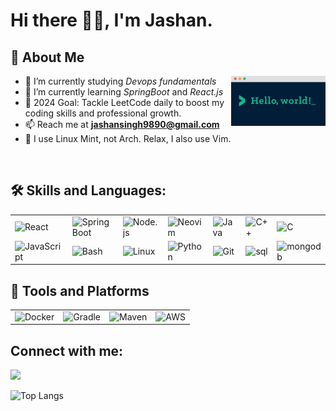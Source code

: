 
# Hi there 🙋‍♂️, I'm Jashan.

## 🤝 About Me 

<img width="30%" align="right" alt="Github" src="helloworld.png" />

- 🔭 I’m currently studying *Devops fundamentals*
- 🌱 I’m currently learning *SpringBoot* and *React.js*
- 🎯 2024 Goal: Tackle LeetCode daily to boost my coding skills and professional growth.
- 📫 Reach me at **jashansingh9890@gmail.com** 
- 🐧 I use Linux Mint, not Arch. Relax, I also use Vim.
<br>

## 🛠️ Skills and Languages:
<table>
  <tr>
    <td><img src="https://skillicons.dev/icons?i=react" alt="React" /></td>
    <td><img src="https://skillicons.dev/icons?i=spring" alt="Spring Boot" /></td>
    <td><img src="https://skillicons.dev/icons?i=nodejs" alt="Node.js" /></td>
    <td><img src="https://skillicons.dev/icons?i=neovim" alt="Neovim" /></td>
    <td><img src="https://skillicons.dev/icons?i=java" alt="Java" /></td>
    <td><img src="https://skillicons.dev/icons?i=cpp" alt="C++" /></td>
    <td><img src="https://skillicons.dev/icons?i=c" alt="C" /></td>
  </tr>
  <tr>
    <td><img src="https://skillicons.dev/icons?i=js" alt="JavaScript" /></td>
    <td><img src="https://skillicons.dev/icons?i=bash" alt="Bash" /></td>
    <td><img src="https://skillicons.dev/icons?i=linux" alt="Linux" /></td>
    <td><img src="https://skillicons.dev/icons?i=python" alt="Python" /></td>
    <td><img src="https://skillicons.dev/icons?i=git" alt="Git" /></td>
    <td><img src="https://skillicons.dev/icons?i=mysql" alt="sql" /></td>
    <td><img src="https://skillicons.dev/icons?i=mongodb" alt="mongodb" /></td>
  </tr>
</table>

## 🧰 Tools and Platforms
<table>
  <tr>
    <td><img src="https://skillicons.dev/icons?i=docker" alt="Docker" /></td>
    <td><img src="https://skillicons.dev/icons?i=gradle" alt="Gradle" /></td>
    <td><img src="https://skillicons.dev/icons?i=maven" alt="Maven" /></td>
    <td><img src="https://skillicons.dev/icons?i=aws" alt="AWS" /></td>
  </tr>
</table>


<h2 align="left">Connect with me:</h2>
<p align="left">
   <a href="https://www.linkedin.com/in/jashanbhatia/">
      <img src="https://skillicons.dev/icons?i=linkedin" />
   </a>
</p>


![Top Langs](https://github-readme-stats.vercel.app/api/top-langs/?username=jashan7167&layout=compact)
